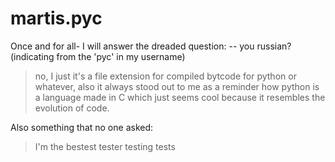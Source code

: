 # martis.pyc

Once and for all- I will answer the dreaded question:
-- you russian? (indicating from the 'pyc' in my username)
>no, I just it's a file extension for compiled bytcode for python or whatever, also it always stood out to me as a reminder how python is a language made in C which just seems cool because it resembles the evolution of code.

Also something that no one asked:
> I'm the bestest tester testing tests

